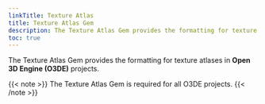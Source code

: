 ```yaml
---
linkTitle: Texture Atlas
title: Texture Atlas Gem
description: The Texture Atlas Gem provides the formatting for texture atlases in Open 3D Engine (O3DE).
toc: true
---
```


The Texture Atlas Gem provides the formatting for texture atlases in **Open 3D Engine (O3DE)** projects.

{{< note >}}
The Texture Atlas Gem is required for all O3DE projects.
{{< /note >}}
